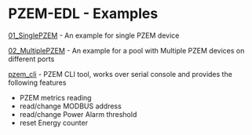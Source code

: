 PZEM-EDL - Examples
======

[01_SinglePZEM](/examples/01_SinglePZEM) - An example for single PZEM device

[02_MultiplePZEM](/examples/02_MultiplePZEM) - An example for a pool with Multiple PZEM devices on different ports

[pzem_cli](/examples/pzem_cli) - PZEM CLI tool, works over serial console and provides the following features
 - PZEM metrics reading
 - read/change MODBUS address
 - read/change Power Alarm threshold
 - reset Energy counter